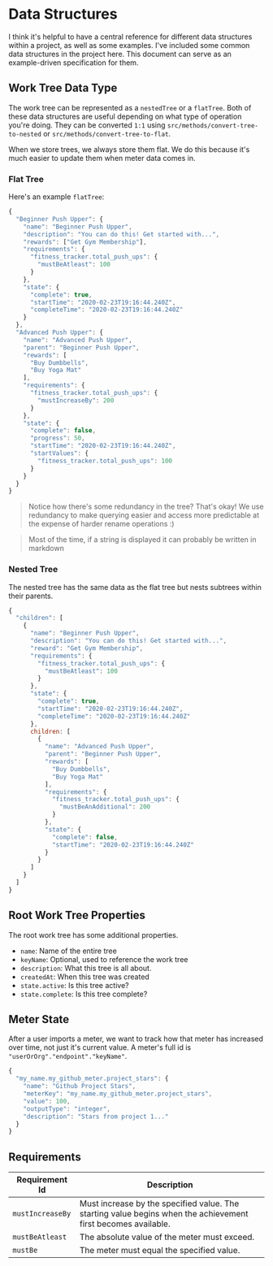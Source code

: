 # Data Structures

I think it's helpful to have a central reference for different data structures within a project, as well as some examples. I've included some common data structures in the project here. This document can serve as an example-driven specification for them.

## Work Tree Data Type

The work tree can be represented as a `nestedTree` or a `flatTree`. Both of these data structures are useful depending on what type of operation you're doing. They can be converted `1:1` using `src/methods/convert-tree-to-nested` or `src/methods/convert-tree-to-flat`.

When we store trees, we always store them flat. We do this because it's much easier to update them when meter data comes in.

### Flat Tree

Here's an example `flatTree`:

```javascript
{
  "Beginner Push Upper": {
    "name": "Beginner Push Upper",
    "description": "You can do this! Get started with...",
    "rewards": ["Get Gym Membership"],
    "requirements": {
      "fitness_tracker.total_push_ups": {
        "mustBeAtleast": 100
      }
    },
    "state": {
      "complete": true,
      "startTime": "2020-02-23T19:16:44.240Z",
      "completeTime": "2020-02-23T19:16:44.240Z"
    }
  },
  "Advanced Push Upper": {
    "name": "Advanced Push Upper",
    "parent": "Beginner Push Upper",
    "rewards": [
      "Buy Dumbbells",
      "Buy Yoga Mat"
    ],
    "requirements": {
      "fitness_tracker.total_push_ups": {
        "mustIncreaseBy": 200
      }
    },
    "state": {
      "complete": false,
      "progress": 50,
      "startTime": "2020-02-23T19:16:44.240Z",
      "startValues": {
        "fitness_tracker.total_push_ups": 100
      }
    }
  }
}
```

> Notice how there's some redundancy in the tree? That's okay! We use redundancy to make querying easier and access more predictable at the expense of harder rename operations :)

> Most of the time, if a string is displayed it can probably be written in markdown

### Nested Tree

The nested tree has the same data as the flat tree but nests subtrees within their parents.

```javascript
{
  "children": [
    {
      "name": "Beginner Push Upper",
      "description": "You can do this! Get started with...",
      "reward": "Get Gym Membership",
      "requirements": {
        "fitness_tracker.total_push_ups": {
          "mustBeAtleast": 100
        }
      },
      "state": {
        "complete": true,
        "startTime": "2020-02-23T19:16:44.240Z",
        "completeTime": "2020-02-23T19:16:44.240Z"
      },
      children: [
        {
          "name": "Advanced Push Upper",
          "parent": "Beginner Push Upper",
          "rewards": [
            "Buy Dumbbells",
            "Buy Yoga Mat"
          ],
          "requirements": {
            "fitness_tracker.total_push_ups": {
              "mustBeAnAdditional": 200
            }
          },
          "state": {
            "complete": false,
            "startTime": "2020-02-23T19:16:44.240Z"
          }
        }
      ]
    }
  ]
}
```

## Root Work Tree Properties

The root work tree has some additional properties.

- `name`: Name of the entire tree
- `keyName`: Optional, used to reference the work tree
- `description`: What this tree is all about.
- `createdAt`: When this tree was created
- `state.active`: Is this tree active?
- `state.complete`: Is this tree complete?

## Meter State

After a user imports a meter, we want to track how that meter has increased over time, not just it's current value. A meter's full id is `"userOrOrg"."endpoint"."keyName"`.

```javascript
{
  "my_name.my_github_meter.project_stars": {
    "name": "Github Project Stars",
    "meterKey": "my_name.my_github_meter.project_stars",
    "value": 100,
    "outputType": "integer",
    "description": "Stars from project 1..."
  }
}
```

## Requirements

| Requirement Id   | Description                                                                                                   |
| ---------------- | ------------------------------------------------------------------------------------------------------------- |
| `mustIncreaseBy` | Must increase by the specified value. The starting value begins when the achievement first becomes available. |
| `mustBeAtleast`  | The absolute value of the meter must exceed.                                                                  |
| `mustBe`         | The meter must equal the specified value.                                                                     |
